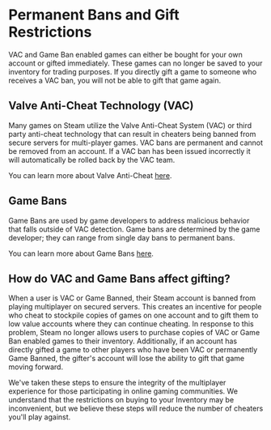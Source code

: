 # Permanent Bans and Gift Restrictions

VAC and Game Ban enabled games can either be bought for your own account or gifted immediately. These games can no longer be saved to your inventory for trading purposes. If you directly gift a game to someone who receives a VAC ban, you will not be able to gift that game again.  
  
  
## Valve Anti-Cheat Technology (VAC)
  
Many games on Steam utilize the Valve Anti-Cheat System (VAC) or third party anti-cheat technology that can result in cheaters being banned from secure servers for multi-player games. VAC bans are permanent and cannot be removed from an account. If a VAC ban has been issued incorrectly it will automatically be rolled back by the VAC team.  
  
You can learn more about Valve Anti-Cheat [here](https://help.steampowered.com/en/faqs/view/571A-97DA-70E9-FF74).  
  
  
## Game Bans
  
Game Bans are used by game developers to address malicious behavior that falls outside of VAC detection. Game bans are determined by the game developer; they can range from single day bans to permanent bans.  
  
You can learn more about Game Bans [here](https://help.steampowered.com/en/faqs/view/46DB-4CEC-F7E9-49E5).  
  
  
## How do VAC and Game Bans affect gifting?
  
When a user is VAC or Game Banned, their Steam account is banned from playing multiplayer on secured servers. This creates an incentive for people who cheat to stockpile copies of games on one account and to gift them to low value accounts where they can continue cheating. In response to this problem, Steam no longer allows users to purchase copies of VAC or Game Ban enabled games to their inventory. Additionally, if an account has directly gifted a game to other players who have been VAC or permanently Game Banned, the gifter's account will lose the ability to gift that game moving forward.  
  
We've taken these steps to ensure the integrity of the multiplayer experience for those participating in online gaming communities. We understand that the restrictions on buying to your Inventory may be inconvenient, but we believe these steps will reduce the number of cheaters you'll play against.  
  
